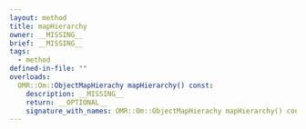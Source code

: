 ```yaml
---
layout: method
title: mapHierarchy
owner: __MISSING__
brief: __MISSING__
tags:
  - method
defined-in-file: ""
overloads:
  OMR::Om::ObjectMapHierachy mapHierarchy() const:
    description: __MISSING__
    return: __OPTIONAL__
    signature_with_names: OMR::Om::ObjectMapHierachy mapHierarchy() const
---
```

